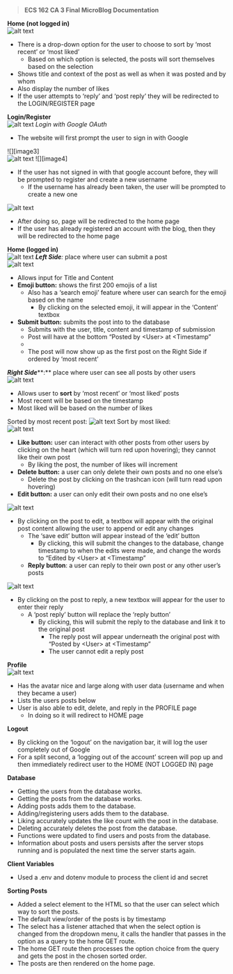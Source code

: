 >**ECS 162 CA 3 Final MicroBlog Documentation**

**Home (not logged in)**  
![alt text](images/image.png)

- There is a drop-down option for the user to choose to sort by ‘most recent’ or ‘most liked’  
  - Based on which option is selected, the posts will sort themselves based on the selection  
- Shows title and context of the post as well as when it was posted and by whom  
- Also display the number of likes  
- If the user attempts to ‘reply’ and ‘post reply’ they will be redirected to the LOGIN/REGISTER page

**Login/Register**  
![alt text](images/image-1.png)
*Login with Google OAuth*

- The website will first prompt the user to sign in with Google

![][image3]  
![alt text](images/image-2.png)
![][image4]

- If the user has not signed in with that google account before, they will be prompted to register and create a new username  
  - If the username has already been taken, the user will be prompted to create a new one

![alt text](images/image-3.png)

- After doing so, page will be redirected to the home page  
- If the user has already registered an account with the blog, then they will be redirected to the home page

**Home (logged in)**  
![alt text](images/image-4.png)
***Left Side**:* place where user can submit a post  
![alt text](images/image-5.png)

- Allows input for Title and Content  
- **Emoji button:** shows the first 200 emojis of a list  
  - Also has a ‘search emoji’ feature where user can search for the emoji based on the name  
    - By clicking on the selected emoji, it will appear in the ‘Content’ textbox  
- **Submit button:** submits the post into to the database  
  - Submits with the user, title, content and timestamp of submission  
  - Post will have at the bottom  “Posted by \<User\> at \<Timestamp”  
  -   
  - The post will now show up as the first post on the Right Side if ordered by ‘most recent’

***Right Side*****:** place where user can see all posts by other users  
![alt text](images/image-6.png)

- Allows user to **sort** by ‘most recent’ or ‘most liked’ posts  
- Most recent will be based on the timestamp  
- Most liked will be based on the number of likes

Sorted by most recent post:  	![alt text](images/image-7.png) 
Sort by most liked:  
![alt text](images/image-8.png)

- **Like button:** user can interact with other posts from other users by clicking on the heart (which will turn red upon hovering); they cannot like their own post  
  - By liking the post, the number of likes will increment  
- **Delete button:** a user can only delete their own posts and no one else’s  
  - Delete the post by clicking on the trashcan icon (will turn read upon hovering)  
- **Edit button:** a user can only edit their own posts and no one else’s

![alt text](images/image-10.png)
- By clicking on the post to edit, a textbox will appear with the original post content allowing the user to append or edit any changes  
  - The ‘save edit’ button will appear instead of the ‘edit’ button  
    - By clicking, this will submit the changes to the database, change timestamp to when the edits were made, and change the words to “Edited by \<User\> at \<Timestamp”  
  - **Reply button**: a user can reply to their own post or any other user’s posts

![alt text](images/image-9.png)

- By clicking on the post to reply, a new textbox will appear for the user to enter their reply  
  - A ‘post reply’ button will replace the ‘reply button’  
    - By clicking, this will submit the reply to the database and link it to the original post  
      - The reply post will appear underneath the original post with  “Posted by \<User\> at \<Timestamp”  
      - The user cannot edit a reply post

**Profile**  
![alt text](images/image-11.png)

- Has the avatar nice and large along with user data (username and when they became a user)  
- Lists the users posts below  
- User is also able to edit, delete, and reply in the PROFILE page  
  - In doing so it will redirect to HOME page

**Logout** 

- By clicking on the ‘logout’ on the navigation bar, it will log the user completely out of Google  
- For a split second, a ‘logging out of the account’ screen will pop up and then immediately redirect user to the HOME (NOT LOGGED IN) page


**Database**

- Getting the users from the database works.  
- Getting the posts from the database works.  
- Adding posts adds them to the database.   
- Adding/registering users adds them to the database.   
- Liking accurately updates the like count with the post in the database.  
- Deleting accurately deletes the post from the database.  
- Functions were updated to find users and posts from the database.   
- Information about posts and users persists after the server stops running and is populated the next time the server starts again.

**Client Variables**

- Used a .env and dotenv module to process the client id and secret

**Sorting Posts**

- Added a select element to the HTML so that the user can select which way to sort the posts.  
- The default view/order of the posts is by timestamp  
- The select has a listener attached that when the select option is changed from the dropdown menu, it calls the handler that passes in the option as a query to the home GET route.  
- The home GET route then processes the option choice from the query and gets the post in the chosen sorted order.  
- The posts are then rendered on the home page.